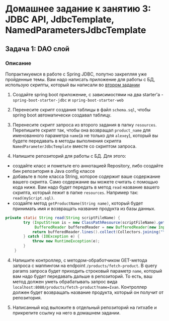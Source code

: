 # Домашнее задание к занятию 3: JDBC API, JdbcTemplate, NamedParametersJdbcTemplate
## Задача 1: DAO слой

### Описание
Попрактикуемся в работе с Spring JDBC, попутно закрепляя уже пройденные темы. Вам надо написать приложение для работы с БД, использую скрипты, который вы написали во [втором задании](../../sql-agg/task/README.md)

1. Создайте spring boot приложение, с зависимостями на два starter'а - `spring-boot-starter-jdbc` и `spring-boot-starter-web`

2. Перенесите скрипт создания таблицы в файл `schema.sql`, чтобы spring boot автоматически создавал таблицу.

2. Перенесите скрипт запроса из второго задания в папку `resources`. Перепишите скрипт так, чтобы она возвращал `product_name` для именованного параметра `name`(а не только для `alexey`), который вы будете передавать в методы выполнения скрипта `NamedParameterJdbcTemplate` вместе со скриптом запроса.

3. Напишите репозиторий для работы с БД. Для этого:
- создайте класс и пометьте его аннотацией Repository, либо создайте бин репозитория в Java config классе
- добавьте в поле класса String, которое содержит ваше содержание вашего скрипта. Само содержание вы можете считать с помощью кода ниже. Вам надо будет передать в метод `read` название вашего скрипта, который лежит в папке `resources`. Например так: `read(myScript.sql)`.
- создайте метод `getProductName(String name)`, который будет принимать имя и возвращать название продукта из базы данных.
```java
private static String read(String scriptFileName) {
        try (InputStream is = new ClassPathResource(scriptFileName).getInputStream();
             BufferedReader bufferedReader = new BufferedReader(new InputStreamReader(is))) {
            return bufferedReader.lines().collect(Collectors.joining("\n"));
        } catch (IOException e) {
            throw new RuntimeException(e);
        }
    }
``` 

4. Напишите контроллер, с методом-обработчиком GET-метода запроса с маппингом на endpoint `/products/fetch-product`. В query params запроса будет приходить строковый параметр `name`, который вам надо будет передавать дальше в репозиторий. То есть, ваш метод должен уметь обрабатывать запрос вида `localhost:8080/products/fetch-product?name=Ivan`.
   Контроллер должен будет возвращать название продукта, который он получит от репозитория.

5. Написанный код выложите в отдельный репозиторий на гитхабе и прикрепите ссылку на него в домашнем задании.
